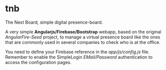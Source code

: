 tnb
===

The Next Board, simple digital presence-board.


A very simple **Angularjs/Firebase/Bootstrap** webapp, based on the original
*AngularFire-Seed* project, to manage a virtual presence board like the ones
that are commonly used in several companies to check who is at the office.

You need to define your Firebase reference in the *app/js/config.js* file.
Remember to enable the SimpleLogin *EMail/Password* authentication to access
the configuration pages.

